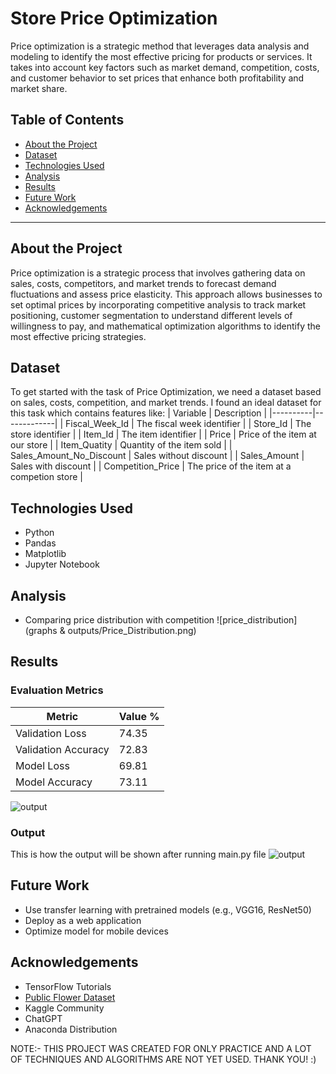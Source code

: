 # Store Price Optimization

Price optimization is a strategic method that leverages data analysis and modeling to identify the most effective pricing for products or services. It takes into account key factors such as market demand, competition, costs, and customer behavior to set prices that enhance both profitability and market share.

## Table of Contents

- [About the Project](#about-the-project)
- [Dataset](#dataset)
- [Technologies Used](#technologies-used)
- [Analysis](#analysis)
- [Results](#results)
- [Future Work](#future-work)
- [Acknowledgements](#acknowledgements)

---

## About the Project

Price optimization is a strategic process that involves gathering data on sales, costs, competitors, and market trends to forecast demand fluctuations and assess price elasticity. This approach allows businesses to set optimal prices by incorporating competitive analysis to track market positioning, customer segmentation to understand different levels of willingness to pay, and mathematical optimization algorithms to identify the most effective pricing strategies.

## Dataset

To get started with the task of Price Optimization, we need a dataset based on sales, costs, competition, and market trends. I found an ideal dataset for this task which contains features like:
| Variable | Description |
|----------|-------------|
| Fiscal_Week_Id | The fiscal week identifier |
| Store_Id | The store identifier |
| Item_Id | The item identifier |
| Price | Price of the item at our store |
| Item_Quatity | Quantity of the item sold |
| Sales_Amount_No_Discount | Sales without discount |
| Sales_Amount | Sales with discount |
| Competition_Price | The price of the item at a competion store |

## Technologies Used

- Python
- Pandas
- Matplotlib
- Jupyter Notebook

## Analysis
- Comparing price distribution with competition
![price_distribution](graphs & outputs/Price_Distribution.png)

## Results

### Evaluation Metrics

| Metric | Value % |
|--------|-------|
| Validation Loss | 74.35 |
| Validation Accuracy | 72.83 |
| Model Loss | 69.81 |
| Model Accuracy | 73.11 |

![output](other/model_evaluation.png)

### Output

This is how the output will be shown after running main.py file
![output](other/output.png)

## Future Work

- Use transfer learning with pretrained models (e.g., VGG16, ResNet50)
- Deploy as a web application
- Optimize model for mobile devices

## Acknowledgements

- TensorFlow Tutorials
- [Public Flower Dataset](https://www.kaggle.com/datasets/imsparsh/flowers-dataset)
- Kaggle Community
- ChatGPT
- Anaconda Distribution


NOTE:- THIS PROJECT WAS CREATED FOR ONLY PRACTICE AND A LOT OF TECHNIQUES AND ALGORITHMS ARE NOT YET USED. THANK YOU! :)
